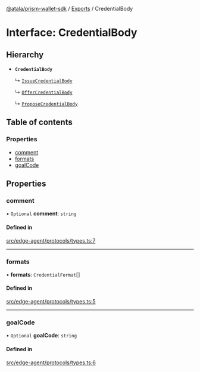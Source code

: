 [@atala/prism-wallet-sdk](../README.md) / [Exports](../modules.md) / CredentialBody

# Interface: CredentialBody

## Hierarchy

- **`CredentialBody`**

  ↳ [`IssueCredentialBody`](IssueCredentialBody.md)

  ↳ [`OfferCredentialBody`](OfferCredentialBody.md)

  ↳ [`ProposeCredentialBody`](ProposeCredentialBody.md)

## Table of contents

### Properties

- [comment](CredentialBody.md#comment)
- [formats](CredentialBody.md#formats)
- [goalCode](CredentialBody.md#goalcode)

## Properties

### comment

• `Optional` **comment**: `string`

#### Defined in

[src/edge-agent/protocols/types.ts:7](https://github.com/hyperledger/identus-edge-agent-sdk-ts/blob/47157819fe5d19bccc5fcc542e98f32706bff6c2/src/edge-agent/protocols/types.ts#L7)

___

### formats

• **formats**: `CredentialFormat`[]

#### Defined in

[src/edge-agent/protocols/types.ts:5](https://github.com/hyperledger/identus-edge-agent-sdk-ts/blob/47157819fe5d19bccc5fcc542e98f32706bff6c2/src/edge-agent/protocols/types.ts#L5)

___

### goalCode

• `Optional` **goalCode**: `string`

#### Defined in

[src/edge-agent/protocols/types.ts:6](https://github.com/hyperledger/identus-edge-agent-sdk-ts/blob/47157819fe5d19bccc5fcc542e98f32706bff6c2/src/edge-agent/protocols/types.ts#L6)
